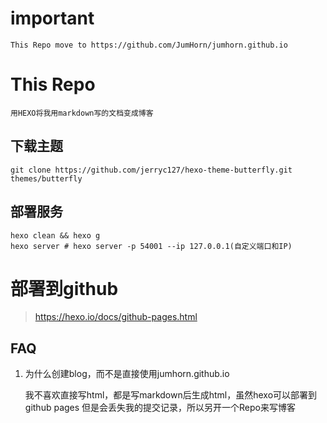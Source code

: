 # important

    This Repo move to https://github.com/JumHorn/jumhorn.github.io
# This Repo

    用HEXO将我用markdown写的文档变成博客

## 下载主题
    
```shell
git clone https://github.com/jerryc127/hexo-theme-butterfly.git themes/butterfly
```

## 部署服务
```shell
hexo clean && hexo g
hexo server # hexo server -p 54001 --ip 127.0.0.1(自定义端口和IP)
```

# 部署到github

> https://hexo.io/docs/github-pages.html

## FAQ

1. 为什么创建blog，而不是直接使用jumhorn.github.io

    我不喜欢直接写html，都是写markdown后生成html，虽然hexo可以部署到github pages
    但是会丢失我的提交记录，所以另开一个Repo来写博客